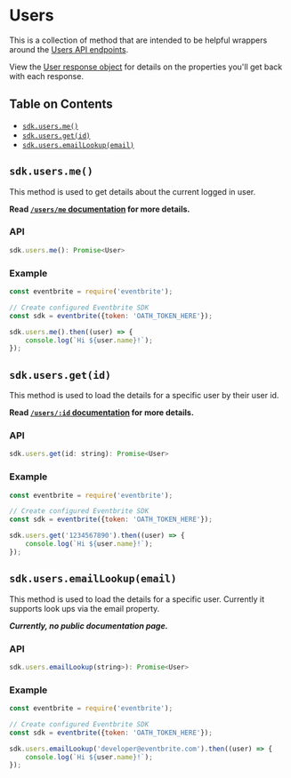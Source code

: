 # Users

This is a collection of method that are intended to be helpful wrappers around the [Users API endpoints](user-api-docs).

View the [User response object](user-object-reference) for details on the properties you'll get back with each response.

## Table on Contents

- [`sdk.users.me()`](#me)
- [`sdk.users.get(id)`](#getById)
- [`sdk.users.emailLookup(email)`](#lookByEmail)

<a id="me"></a>

## `sdk.users.me()`
This method is used to get details about the current logged in user.

**Read [`/users/me` documentation](user-get-me) for more details.**

### API
```js
sdk.users.me(): Promise<User>
```

### Example

```js
const eventbrite = require('eventbrite');

// Create configured Eventbrite SDK
const sdk = eventbrite({token: 'OATH_TOKEN_HERE'});

sdk.users.me().then((user) => {
    console.log(`Hi ${user.name}!`);
});
```

<a id="getById"></a>

## `sdk.users.get(id)`
This method is used to load the details for a specific user by their user id. 

**Read [`/users/:id` documentation](user-get-me) for more details.**

### API
```js
sdk.users.get(id: string): Promise<User>
```

### Example

```js
const eventbrite = require('eventbrite');

// Create configured Eventbrite SDK
const sdk = eventbrite({token: 'OATH_TOKEN_HERE'});

sdk.users.get('1234567890').then((user) => {
    console.log(`Hi ${user.name}!`);
});
```

<a id="lookByEmail"></a>

## `sdk.users.emailLookup(email)`
This method is used to load the details for a specific user. Currently it supports look ups via the email property.

**_Currently, no public documentation page._**

### API
```js
sdk.users.emailLookup(string>): Promise<User>
```

### Example

```js
const eventbrite = require('eventbrite');

// Create configured Eventbrite SDK
const sdk = eventbrite({token: 'OATH_TOKEN_HERE'});

sdk.users.emailLookup('developer@eventbrite.com').then((user) => {
    console.log(`Hi ${user.name}!`);
});
```


<!-- link reference section -->
[user-api-docs]: https://www.eventbrite.com/platform/api#/reference/user
[user-object-reference]: https://www.eventbrite.com/platform/api#/reference/user/retrieve-a-user
[user-by-id]: https://www.eventbrite.com/platform/api#/reference/user/retrieve-a-user
[user-get-me]: https://www.eventbrite.com/platform/api#/reference/user/retrieve/retrieve-your-user